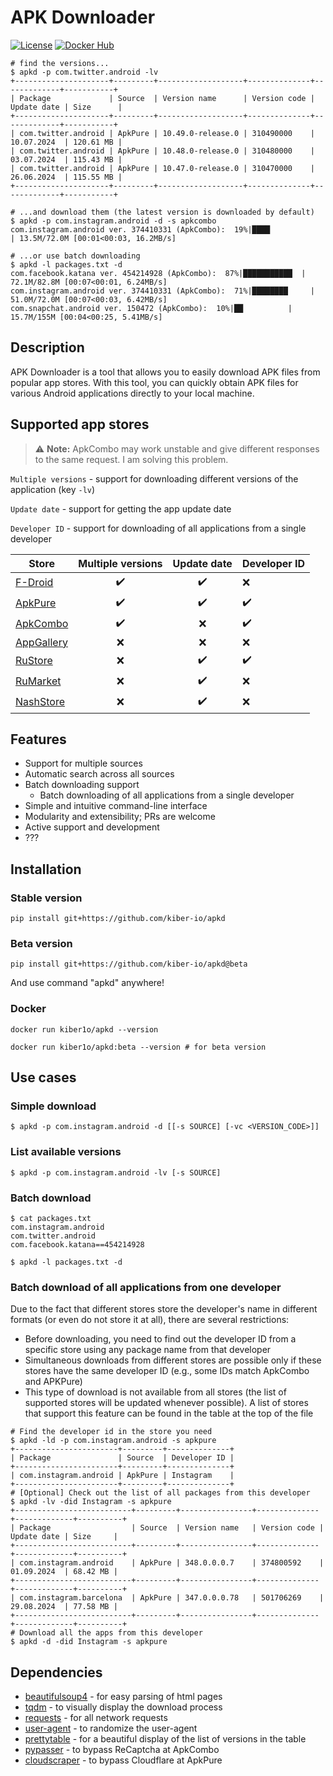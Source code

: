 # APK Downloader

[![License](https://img.shields.io/badge/license-MIT-blue.svg)](https://github.com/your-username/apk-downloader/blob/main/LICENSE)
[![Docker Hub](https://img.shields.io/badge/Docker%20Hub-Repository-blue?logo=docker)](https://hub.docker.com/r/kiber1o/apkd)

```shell
# find the versions...
$ apkd -p com.twitter.android -lv
+---------------------+---------+-------------------+--------------+-------------+-----------+
| Package             | Source  | Version name      | Version code | Update date | Size      |
+---------------------+---------+-------------------+--------------+-------------+-----------+
| com.twitter.android | ApkPure | 10.49.0-release.0 | 310490000    | 10.07.2024  | 120.61 MB |
| com.twitter.android | ApkPure | 10.48.0-release.0 | 310480000    | 03.07.2024  | 115.43 MB |
| com.twitter.android | ApkPure | 10.47.0-release.0 | 310470000    | 26.06.2024  | 115.55 MB |
+---------------------+---------+-------------------+--------------+-------------+-----------+

# ...and download them (the latest version is downloaded by default)
$ apkd -p com.instagram.android -d -s apkcombo
com.instagram.android ver. 374410331 (ApkCombo):  19%|████            | 13.5M/72.0M [00:01<00:03, 16.2MB/s]

# ...or use batch downloading
$ apkd -l packages.txt -d
com.facebook.katana ver. 454214928 (ApkCombo):  87%|███████████  | 72.1M/82.8M [00:07<00:01, 6.24MB/s]
com.instagram.android ver. 374410331 (ApkCombo):  71%|████████     | 51.0M/72.0M [00:07<00:03, 6.42MB/s]
com.snapchat.android ver. 150472 (ApkCombo):  10%|██          | 15.7M/155M [00:04<00:25, 5.41MB/s]
```

## Description

APK Downloader is a tool that allows you to easily download APK files from popular app stores. With this tool, you can quickly obtain APK files for various Android applications directly to your local machine.

## Supported app stores
> :warning: **Note:** ApkCombo may work unstable and give different responses to the same request. I am solving this problem.

`Multiple versions` - support for downloading different versions of the application (key `-lv`)

`Update date` - support for getting the app update date

`Developer ID` - support for downloading of all applications from a single developer

| Store                                       | Multiple versions  |    Update date     | Developer ID |
|---------------------------------------------|:------------------:|:------------------:| - |
| [F-Droid](https://f-droid.org)              | :heavy_check_mark: | :heavy_check_mark: |:x:
| [ApkPure](https://apkpure.com)              | :heavy_check_mark: | :heavy_check_mark: |:heavy_check_mark:
| [ApkCombo](https://apkcombo.com)            | :heavy_check_mark: |        :x:         |:heavy_check_mark:
| [AppGallery](https://appgallery.huawei.com) |        :x:         |        :x:         |:x:
| [RuStore](https://rustore.ru)               |        :x:         | :heavy_check_mark: |:heavy_check_mark:
| [RuMarket](https://ruplay.market)           |        :x:         | :heavy_check_mark: |:x:
| [NashStore](https://nashstore.ru)           |        :x:         | :heavy_check_mark: |:x:

## Features

- Support for multiple sources
- Automatic search across all sources
- Batch downloading support
    - Batch downloading of all applications from a single developer
- Simple and intuitive command-line interface
- Modularity and extensibility; PRs are welcome
- Active support and development
- ???

## Installation
### Stable version
```shell
pip install git+https://github.com/kiber-io/apkd
```
### Beta version
```shell
pip install git+https://github.com/kiber-io/apkd@beta
```

And use command "apkd" anywhere!

### Docker
```shell
docker run kiber1o/apkd --version

docker run kiber1o/apkd:beta --version # for beta version
```

## Use cases
### Simple download
```shell
$ apkd -p com.instagram.android -d [[-s SOURCE] [-vc <VERSION_CODE>]]
```
### List available versions
```shell
$ apkd -p com.instagram.android -lv [-s SOURCE]
```
### Batch download
```shell
$ cat packages.txt
com.instagram.android
com.twitter.android
com.facebook.katana==454214928

$ apkd -l packages.txt -d
```
### Batch download of all applications from one developer
Due to the fact that different stores store the developer's name in different formats (or even do not store it at all), there are several restrictions:
- Before downloading, you need to find out the developer ID from a specific store using any package name from that developer
- Simultaneous downloads from different stores are possible only if these stores have the same developer ID (e.g., some IDs match ApkCombo and APKPure)
- This type of download is not available from all stores (the list of supported stores will be updated whenever possible). A list of stores that support this feature can be found in the table at the top of the file

```shell
# Find the developer id in the store you need
$ apkd -ld -p com.instagram.android -s apkpure
+-----------------------+---------+--------------+
| Package               | Source  | Developer ID |
+-----------------------+---------+--------------+
| com.instagram.android | ApkPure | Instagram    |
+-----------------------+---------+--------------+
# [Optional] Check out the list of all packages from this developer
$ apkd -lv -did Instagram -s apkpure
+--------------------------+---------+----------------+--------------+-------------+----------+
| Package                  | Source  | Version name   | Version code | Update date | Size     |
+--------------------------+---------+----------------+--------------+-------------+----------+
| com.instagram.android    | ApkPure | 348.0.0.0.7    | 374800592    | 01.09.2024  | 68.42 MB |
+--------------------------+---------+----------------+--------------+-------------+----------+
| com.instagram.barcelona  | ApkPure | 347.0.0.0.78   | 501706269    | 29.08.2024  | 77.58 MB |
+--------------------------+---------+----------------+--------------+-------------+----------+
# Download all the apps from this developer
$ apkd -d -did Instagram -s apkpure
```

## Dependencies
- [beautifulsoup4](https://pypi.org/project/beautifulsoup4/) - for easy parsing of html pages
- [tqdm](https://github.com/tqdm/tqdm/) - to visually display the download process
- [requests](https://pypi.org/project/requests/) - for all network requests
- [user-agent](https://pypi.org/project/user-agent/) - to randomize the user-agent
- [prettytable](https://pypi.org/project/prettytable/) - for a beautiful display of the list of versions in the table
- [pypasser](https://pypi.org/project/PyPasser/) - to bypass ReCaptcha at ApkCombo
- [cloudscraper](https://github.com/VeNoMouS/cloudscraper) - to bypass Cloudflare at ApkPure
